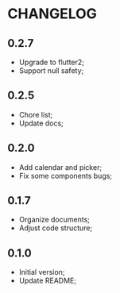# CHANGELOG

## 0.2.7

- Upgrade to flutter2;
- Support null safety;

## 0.2.5

- Chore list;
- Update docs;

## 0.2.0

- Add calendar and picker;
- Fix some components bugs;

## 0.1.7

- Organize documents;
- Adjust code structure;

## 0.1.0

- Initial version;
- Update README;
